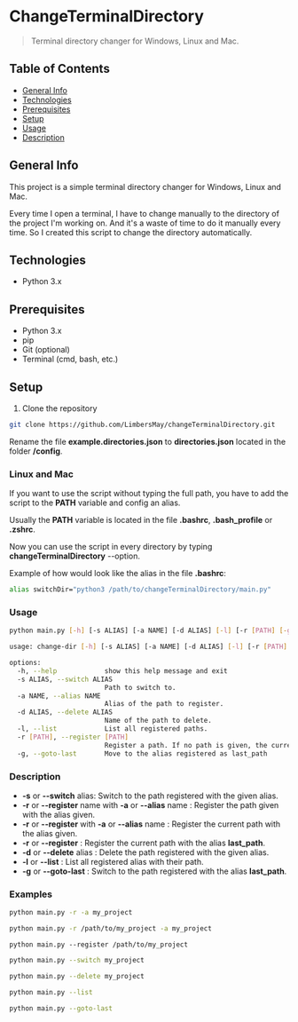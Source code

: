 # ChangeTerminalDirectory

> Terminal directory changer for Windows, Linux and Mac.

## Table of Contents
* [General Info](#general-info)
* [Technologies](#technologies)
* [Prerequisites](#prerequisites)
* [Setup](#setup)
* [Usage](#usage)
* [Description](#description)

## General Info
This project is a simple terminal directory changer for Windows, Linux and Mac.

Every time I open a terminal, I have to change manually to the directory of the project I'm working on.
And it's a waste of time to do it manually every time. So I created this script to change the directory automatically.

## Technologies
* Python 3.x

## Prerequisites
* Python 3.x
* pip
* Git (optional)
* Terminal (cmd, bash, etc.)

## Setup
1. Clone the repository
```sh
git clone https://github.com/LimbersMay/changeTerminalDirectory.git
```

Rename the file **example.directories.json** to **directories.json** located in the folder **/config**.

### Linux and Mac
If you want to use the script without typing the full path, you have to add the script to the **PATH** variable 
and config an alias.

Usually the **PATH** variable is located in the file **.bashrc**, **.bash_profile** or **.zshrc**.

Now you can use the script in every directory by typing **changeTerminalDirectory** --option.

Example of how would look like the alias in the file **.bashrc**:
```sh
alias switchDir="python3 /path/to/changeTerminalDirectory/main.py"
```

### Usage

```sh
python main.py [-h] [-s ALIAS] [-a NAME] [-d ALIAS] [-l] [-r [PATH] [-g]
```

```sh
usage: change-dir [-h] [-s ALIAS] [-a NAME] [-d ALIAS] [-l] [-r [PATH] [-g]

options:
  -h, --help            show this help message and exit
  -s ALIAS, --switch ALIAS
                        Path to switch to.
  -a NAME, --alias NAME
                        Alias of the path to register.
  -d ALIAS, --delete ALIAS
                        Name of the path to delete.
  -l, --list            List all registered paths.
  -r [PATH], --register [PATH]
                        Register a path. If no path is given, the current path will be registered. If no alias is given, the alias will be last_path.
  -g, --goto-last       Move to the alias registered as last_path
```

### Description
* **-s** or **--switch** alias: Switch to the path registered with the given alias.
* **-r** or **--register** name with  **-a** or **--alias** name : Register the path given with the alias given.
* **-r** or **--register** with  **-a** or **--alias** name : Register the current path with the alias given.
* **-r** or **--register** : Register the current path with the alias **last_path**.
* **-d** or **--delete** alias : Delete the path registered with the given alias.
* **-l** or **--list** : List all registered alias with their path.
* **-g** or **--goto-last** : Switch to the path registered with the alias **last_path**.

### Examples
```sh
python main.py -r -a my_project
```

```sh
python main.py -r /path/to/my_project -a my_project
```
```
python main.py --register /path/to/my_project
```

```sh
python main.py --switch my_project
```
```sh
python main.py --delete my_project
```
```sh
python main.py --list
```
```sh
python main.py --goto-last
```
